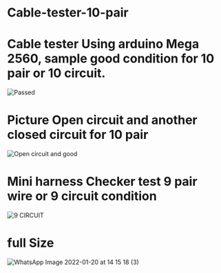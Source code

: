 # Cable-tester-10-pair
# Cable tester Using arduino Mega 2560, sample good condition for 10 pair or 10 circuit. 
![Passed](https://user-images.githubusercontent.com/4026499/150293635-4cac9aa4-44d5-4b54-903a-7df42718ec33.jpeg)
# Picture Open circuit and another closed circuit for 10 pair
![Open circuit and good](https://user-images.githubusercontent.com/4026499/150294518-1ea0a289-9ca7-4e2d-84e7-b18f9af9c799.jpeg)


# Mini harness Checker test 9 pair wire or 9 circuit condition
![9 CIRCUIT](https://user-images.githubusercontent.com/4026499/150294816-2c6fb313-c80a-4a0a-807b-0037f1eec860.jpeg)

# full Size 
![WhatsApp Image 2022-01-20 at 14 15 18 (3)](https://user-images.githubusercontent.com/4026499/150295160-c79f5645-de3b-4df6-bab0-b292cb38ba13.jpeg)
